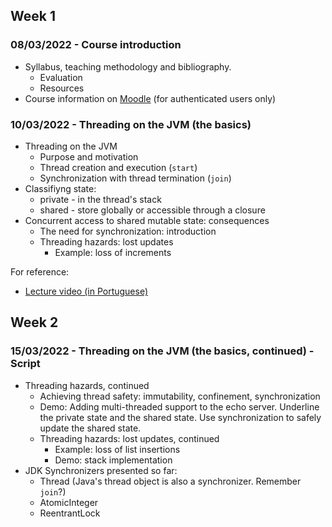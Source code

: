 
## Week 1
### 08/03/2022 - Course introduction
* Syllabus, teaching methodology and bibliography.
  * Evaluation
  * Resources
* Course information on [Moodle](https://2122moodle.isel.pt/course/view.php?id=5377) (for authenticated users only)

### 10/03/2022 - Threading on the JVM (the basics)
* Threading on the JVM
  * Purpose and motivation
  * Thread creation and execution (`start`)
  * Synchronization with thread termination (`join`)
* Classifiyng state: 
  * private - in the thread's stack
  * shared - store globally or accessible through a closure
* Concurrent access to shared mutable state: consequences
  * The need for synchronization: introduction
  * Threading hazards: lost updates
    * Example: loss of increments

For reference: 
  * [Lecture video (in Portuguese)](https://www.youtube.com/watch?v=M3sjLOJqC6w&list=PL8XxoCaL3dBiv-3pHZLbFGYsQiJa9X73o) 

## Week 2
### 15/03/2022 - Threading on the JVM (the basics, continued) - Script
* Threading hazards, continued
  * Achieving thread safety: immutability, confinement, synchronization
  * Demo: Adding multi-threaded support to the echo server. Underline the private state and the shared state. Use synchronization to safely update the shared state.
  * Threading hazards: lost updates, continued
    * Example: loss of list insertions 
    * Demo: stack implementation
* JDK Synchronizers presented so far:
  * Thread (Java's thread object is also a synchronizer. Remember `join`?)
  * AtomicInteger
  * ReentrantLock
